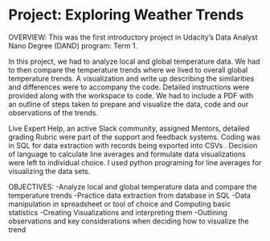 # Project: Exploring Weather Trends
 
OVERVIEW:
This was the first introductory project in Udacity’s Data Analyst Nano Degree (DAND) program: Term 1.

In this project, we had to analyze local and global temperature data. We had to then compare the temperature trends where we lived to overall global temperature trends. A visualization and write up describing the similarities and differences were to accompany the code. Detailed instructions were provided along with the workspace to code. We had to include a PDF with an outline of steps taken to prepare and visualize the data, code and our observations of the trends.

Live Expert Help, an active Slack community, assigned Mentors, detailed grading Rubric were part of the support and feedback systems. Coding was in SQL for data extraction with records being exported into CSVs . Decision of language to calculate line averages and formulate data visualizations were left to individual choice. I used python programing for line averages for visualizing the data sets.

OBJECTIVES:
-Analyze local and global temperature data and compare the temperature trends
-Practice data extraction from database in SQL
-Data manipulation in spreadsheet or tool of choice and Computing basic statistics
-Creating Visualizations and interpreting them
-Outlining observations and key considerations when deciding how to visualize the trend